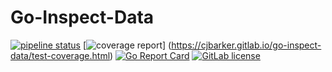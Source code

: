 # Go-Inspect-Data

[![pipeline status](https://gitlab.com/cjbarker/go-inspect-data/badges/master/pipeline.svg)](https://gitlab.com/cjbarker/go-inspect-data/commits/master) 
[![coverage report](https://gitlab.com/cjbarker/go-inspect-data/badges/master/coverage.svg)] (https://cjbarker.gitlab.io/go-inspect-data/test-coverage.html)
[![Go Report Card](https://goreportcard.com/badge/gitlab.com/cjbarker/go-inspect-data)](https://goreportcard.com/report/gitlab.com/cjbarker/go-inspect-data)
[![GitLab license](https://img.shields.io/badge/license-Apache2.0-brightgreen.svg)](https://gitlab.com/cjbarker/go-inspect-data/blob/master/LICENSE)

